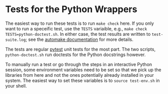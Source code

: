 # Tests for the Python Wrappers

The easiest way to run these tests is to run `make check` here. If you only
want to run a speceific test, use the `TESTS` variaible, e.g., `make check
TESTS=python-doctest.sh`. In either case, the test results are written to
`test-suite.log`; see the [automake
documentation](https://www.gnu.org/software/automake/manual/html_node/Scripts_002dbased-Testsuites.html#Scripts_002dbased-Testsuites)
for more details.

The tests are regular [pytest](https://docs.pytest.org/en/latest/) unit tests
for the most part. The two scripts, `python-doctest.sh` run doctests for the
Python docstrings however.

To manually run a test or go through the steps in an interactive Python
session, some environment variables need to be set so that we pick up the
libraries from here and not the ones potentially already installed in your
system. The easiest way to set these variables is to `source test-env.sh` in
your shell.
